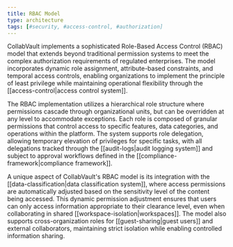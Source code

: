 ```yaml
---
title: RBAC Model
type: architecture
tags: [#security, #access-control, #authorization]
---
```


CollabVault implements a sophisticated Role-Based Access Control (RBAC) model that extends beyond traditional permission systems to meet the complex authorization requirements of regulated enterprises. The model incorporates dynamic role assignment, attribute-based constraints, and temporal access controls, enabling organizations to implement the principle of least privilege while maintaining operational flexibility through the [[access-control|access control system]].

The RBAC implementation utilizes a hierarchical role structure where permissions cascade through organizational units, but can be overridden at any level to accommodate exceptions. Each role is composed of granular permissions that control access to specific features, data categories, and operations within the platform. The system supports role delegation, allowing temporary elevation of privileges for specific tasks, with all delegations tracked through the [[audit-logs|audit logging system]] and subject to approval workflows defined in the [[compliance-framework|compliance framework]].

A unique aspect of CollabVault's RBAC model is its integration with the [[data-classification|data classification system]], where access permissions are automatically adjusted based on the sensitivity level of the content being accessed. This dynamic permission adjustment ensures that users can only access information appropriate to their clearance level, even when collaborating in shared [[workspace-isolation|workspaces]]. The model also supports cross-organization roles for [[guest-sharing|guest users]] and external collaborators, maintaining strict isolation while enabling controlled information sharing.
